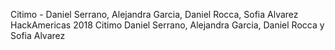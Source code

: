 Citimo - Daniel Serrano, Alejandra Garcia, Daniel Rocca, Sofia Alvarez
HackAmericas 2018
Citimo Daniel Serrano, Alejandra Garcia, Daniel Rocca y Sofia Alvarez

